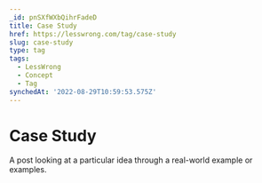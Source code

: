 ```yaml
---
_id: pnSXfWXbQihrFadeD
title: Case Study
href: https://lesswrong.com/tag/case-study
slug: case-study
type: tag
tags:
  - LessWrong
  - Concept
  - Tag
synchedAt: '2022-08-29T10:59:53.575Z'
---
```


# Case Study

A post looking at a particular idea through a real-world example or examples.
